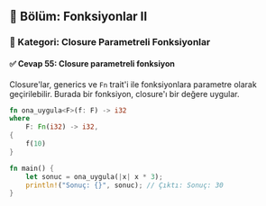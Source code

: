 ## 📘 Bölüm: Fonksiyonlar II  
### 🔹 Kategori: Closure Parametreli Fonksiyonlar  
#### ✅ Cevap 55: Closure parametreli fonksiyon

Closure'lar, generics ve `Fn` trait'i ile fonksiyonlara parametre olarak geçirilebilir. Burada bir fonksiyon, closure'ı bir değere uygular.

```rust
fn ona_uygula<F>(f: F) -> i32
where
    F: Fn(i32) -> i32,
{
    f(10)
}

fn main() {
    let sonuc = ona_uygula(|x| x * 3);
    println!("Sonuç: {}", sonuc); // Çıktı: Sonuç: 30
}
```
